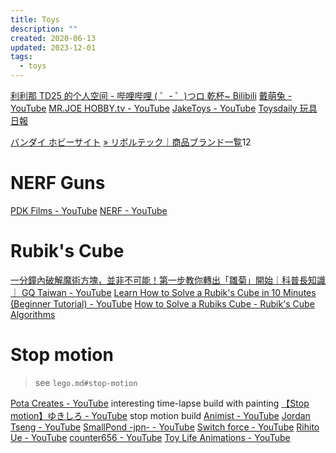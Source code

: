 ```yaml
---
title: Toys
description: ""
created: 2020-06-13
updated: 2023-12-01
tags:
  - toys
---
```


[利利那 TD25 的个人空间 - 哔哩哔哩 ( ゜- ゜)つロ 乾杯~ Bilibili](https://space.bilibili.com/2017611?from=search&seid=14075426403549531419)
[戴萌兔 - YouTube](https://www.youtube.com/channel/UCb12qREp0SwOGB2gpN0WMiA)
[MR.JOE HOBBY.tv - YouTube](https://www.youtube.com/channel/UCrn1lX1LtGqxQpeEDWGeW5w)
[JakeToys - YouTube](https://www.youtube.com/channel/UCBnkBcm1MVqt5yJn3dxr1bw)
[Toysdaily 玩具日報](http://toysdaily.com/main/)

[バンダイ ホビーサイト](https://bandai-hobby.net/)
[» リボルテック｜商品ブランド一覧](https://kaiyodo.co.jp/items/revoltech/)12

# NERF Guns

[PDK Films - YouTube](https://www.youtube.com/user/PDKFilms)
[NERF - YouTube](https://www.youtube.com/playlist?list=PLoc1XxAWd3zwzjjXTSCYbtPRYenBOyoz-)

# Rubik's Cube

[一分鐘內破解魔術方塊，並非不可能！第一步教你轉出「雛菊」開始｜科普長知識｜ GQ Taiwan - YouTube](https://www.youtube.com/watch?v=KFn-Cw_K1b4)
[Learn How to Solve a Rubik's Cube in 10 Minutes (Beginner Tutorial) - YouTube](https://www.youtube.com/watch?feature=youtu.be&v=7Ron6MN45LY)
[How to Solve a Rubiks Cube - Rubik's Cube Algorithms](https://www.popularmechanics.com/science/math/a30244043/solve-rubiks-cube/)

# Stop motion

> see `lego.md#stop-motion`

[Pota Creates - YouTube](https://www.youtube.com/channel/UCQJSCBYflHDP3A5ua3HZpOg) interesting time-lapse build with painting
[【Stop motion】ゆきしろ - YouTube](https://www.youtube.com/channel/UCEfNKeEbF5AKx1Vmbot3CPQ) stop motion build
[Animist - YouTube](https://www.youtube.com/channel/UCweDxCT5Fiykk3uHqPKqLWg)
[Jordan Tseng - YouTube](https://www.youtube.com/channel/UC-Jdvil2cD-QkvAt2b5FjMA)
[SmallPond -jpn- - YouTube](https://www.youtube.com/channel/UC45JKoJVh67kdmw8OnBf5jA)
[Switch force - YouTube](https://www.youtube.com/channel/UCZmJi0tik2b-jJwnT0xyWLg)
[Rihito Ue - YouTube](https://www.youtube.com/channel/UChYE_nogV-a0sPX2QYcAfgA)
[counter656 - YouTube](https://www.youtube.com/channel/UCghSH7oEVzV0esSVhGQgQSg)
[Toy Life Animations - YouTube](https://www.youtube.com/c/TOYLIFE-Animations)
